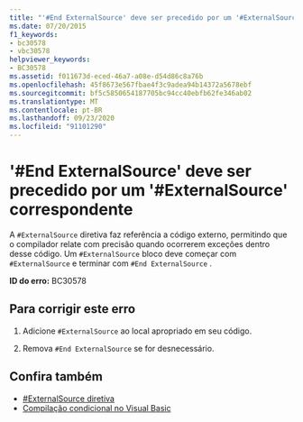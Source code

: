 ```yaml
---
title: "'#End ExternalSource' deve ser precedido por um '#ExternalSource' correspondente"
ms.date: 07/20/2015
f1_keywords:
- bc30578
- vbc30578
helpviewer_keywords:
- BC30578
ms.assetid: f011673d-eced-46a7-a08e-d54d86c8a76b
ms.openlocfilehash: 45f8673e567fbae4f3c9adea94b14372a5678ebf
ms.sourcegitcommit: bf5c5850654187705bc94cc40ebfb62fe346ab02
ms.translationtype: MT
ms.contentlocale: pt-BR
ms.lasthandoff: 09/23/2020
ms.locfileid: "91101290"
---
```

# <a name="end-externalsource-must-be-preceded-by-a-matching-externalsource"></a>'#End ExternalSource' deve ser precedido por um '#ExternalSource' correspondente

A `#ExternalSource` diretiva faz referência a código externo, permitindo que o compilador relate com precisão quando ocorrerem exceções dentro desse código. Um `#ExternalSource` bloco deve começar com `#ExternalSource` e terminar com `#End ExternalSource` .  
  
 **ID do erro:** BC30578  
  
## <a name="to-correct-this-error"></a>Para corrigir este erro  
  
1. Adicione `#ExternalSource` ao local apropriado em seu código.  
  
2. Remova `#End ExternalSource` se for desnecessário.  
  
## <a name="see-also"></a>Confira também

- [#ExternalSource diretiva](../language-reference/directives/externalsource-directive.md)
- [Compilação condicional no Visual Basic](../programming-guide/program-structure/conditional-compilation.md)
